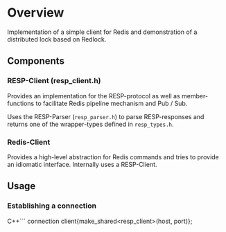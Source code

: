 # Overview
Implementation of a simple client for Redis and demonstration of a distributed lock based on Redlock.

## Components
### RESP-Client (resp_client.h)
Provides an implementation for the RESP-protocol as well as member-functions to facilitate Redis pipeline mechanism and Pub / Sub.

Uses the RESP-Parser (`resp_parser.h`) to parse RESP-responses and returns one of the wrapper-types defined in `resp_types.h`.

### Redis-Client
Provides a high-level abstraction for Redis commands and tries to provide an idiomatic interface. Internally uses a RESP-Client.


## Usage
### Establishing a connection

C++```
  connection client{make_shared<resp_client>(host, port)};
```
